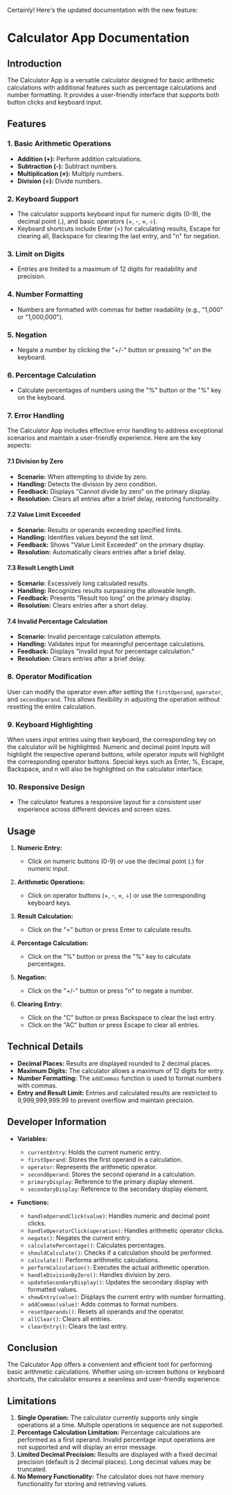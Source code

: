 Certainly! Here's the updated documentation with the new feature:

# Calculator App Documentation

## Introduction

The Calculator App is a versatile calculator designed for basic arithmetic calculations with additional features such as percentage calculations and number formatting. It provides a user-friendly interface that supports both button clicks and keyboard input.

## Features

### 1. Basic Arithmetic Operations

- **Addition (+):** Perform addition calculations.
- **Subtraction (-):** Subtract numbers.
- **Multiplication (×):** Multiply numbers.
- **Division (÷):** Divide numbers.

### 2. Keyboard Support

- The calculator supports keyboard input for numeric digits (0-9), the decimal point (.), and basic operators (+, -, ×, ÷).
- Keyboard shortcuts include Enter (=) for calculating results, Escape for clearing all, Backspace for clearing the last entry, and "n" for negation.

### 3. Limit on Digits

- Entries are limited to a maximum of 12 digits for readability and precision.

### 4. Number Formatting

- Numbers are formatted with commas for better readability (e.g., "1,000" or "1,000,000").

### 5. Negation

- Negate a number by clicking the "+/-" button or pressing "n" on the keyboard.

### 6. Percentage Calculation

- Calculate percentages of numbers using the "%" button or the "%" key on the keyboard.

### 7. Error Handling

The Calculator App includes effective error handling to address exceptional scenarios and maintain a user-friendly experience. Here are the key aspects:

#### 7.1 Division by Zero

- **Scenario:** When attempting to divide by zero.
- **Handling:** Detects the division by zero condition.
- **Feedback:** Displays "Cannot divide by zero" on the primary display.
- **Resolution:** Clears all entries after a brief delay, restoring functionality.

#### 7.2 Value Limit Exceeded

- **Scenario:** Results or operands exceeding specified limits.
- **Handling:** Identifies values beyond the set limit.
- **Feedback:** Shows "Value Limit Exceeded" on the primary display.
- **Resolution:** Automatically clears entries after a brief delay.

#### 7.3 Result Length Limit

- **Scenario:** Excessively long calculated results.
- **Handling:** Recognizes results surpassing the allowable length.
- **Feedback:** Presents "Result too long" on the primary display.
- **Resolution:** Clears entries after a short delay.

#### 7.4 Invalid Percentage Calculation

- **Scenario:** Invalid percentage calculation attempts.
- **Handling:** Validates input for meaningful percentage calculations.
- **Feedback:** Displays "Invalid input for percentage calculation."
- **Resolution:** Clears entries after a brief delay.

### 8. Operator Modification
User can modify the operator even after setting the `firstOperand`, `operator`, and `secondOperand`. This allows flexibility in adjusting the operation without resetting the entire calculation.

### 9. Keyboard Highlighting
When users input entries using their keyboard, the corresponding key on the calculator will be highlighted. Numeric and decimal point inputs will highlight the respective operand buttons, while operator inputs will highlight the corresponding operator buttons. Special keys such as Enter, %, Escape, Backspace, and n will also be highlighted on the calculator interface.

### 10. Responsive Design

- The calculator features a responsive layout for a consistent user experience across different devices and screen sizes.

## Usage

1. **Numeric Entry:**
   - Click on numeric buttons (0-9) or use the decimal point (.) for numeric input.

2. **Arithmetic Operations:**
   - Click on operator buttons (+, -, ×, ÷) or use the corresponding keyboard keys.

3. **Result Calculation:**
   - Click on the "=" button or press Enter to calculate results.

4. **Percentage Calculation:**
   - Click on the "%" button or press the "%" key to calculate percentages.

5. **Negation:**
   - Click on the "+/-" button or press "n" to negate a number.

6. **Clearing Entry:**
   - Click on the "C" button or press Backspace to clear the last entry.
   - Click on the "AC" button or press Escape to clear all entries.

## Technical Details

- **Decimal Places:** Results are displayed rounded to 2 decimal places.
- **Maximum Digits:** The calculator allows a maximum of 12 digits for entry.
- **Number Formatting:** The `addCommas` function is used to format numbers with commas.
- **Entry and Result Limit:** Entries and calculated results are restricted to 9,999,999,999.99 to prevent overflow and maintain precision.

## Developer Information

- **Variables:**
  - `currentEntry`: Holds the current numeric entry.
  - `firstOperand`: Stores the first operand in a calculation.
  - `operator`: Represents the arithmetic operator.
  - `secondOperand`: Stores the second operand in a calculation.
  - `primaryDisplay`: Reference to the primary display element.
  - `secondaryDisplay`: Reference to the secondary display element.

- **Functions:**
  - `handleOperandClick(value)`: Handles numeric and decimal point clicks.
  - `handleOperatorClick(operation)`: Handles arithmetic operator clicks.
  - `negate()`: Negates the current entry.
  - `calculatePercentage()`: Calculates percentages.
  - `shouldCalculate()`: Checks if a calculation should be performed.
  - `calculate()`: Performs arithmetic calculations.
  - `performCalculation()`: Executes the actual arithmetic operation.
  - `handleDivisionByZero()`: Handles division by zero.
  - `updateSecondaryDisplay()`: Updates the secondary display with formatted values.
  - `showEntry(value)`: Displays the current entry with number formatting.
  - `addCommas(value)`: Adds commas to format numbers.
  - `resetOperands()`: Resets all operands and the operator.
  - `allClear()`: Clears all entries.
  - `clearEntry()`: Clears the last entry.

## Conclusion

The Calculator App offers a convenient and efficient tool for performing basic arithmetic calculations. Whether using on-screen buttons or keyboard shortcuts, the calculator ensures a seamless and user-friendly experience.

## Limitations

1. **Single Operation:** The calculator currently supports only single operations at a time. Multiple operations in sequence are not supported.
2. **Percentage Calculation Limitation:** Percentage calculations are performed as a first operand. Invalid percentage input operations are not supported and will display an error message.
3. **Limited Decimal Precision:** Results are displayed with a fixed decimal precision (default is 2 decimal places). Long decimal values may be truncated.
4. **No Memory Functionality:** The calculator does not have memory functionality for storing and retrieving values.
